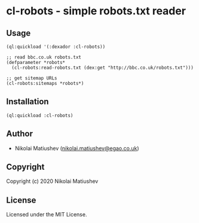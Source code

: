 <a id="orge2fa41e"></a>

# cl-robots - simple robots.txt reader


<a id="org1972728"></a>

## Usage

``` common-lisp
(ql:quickload '(:dexador :cl-robots))
    
;; read bbc.co.uk robots.txt 
(defparameter *robots*
  (cl-robots:read-robots.txt (dex:get "http://bbc.co.uk/robots.txt")))

;; get sitemap URLs
(cl-robots:sitemaps *robots*)
```

<a id="org2e77242"></a>

## Installation

``` common-lisp
(ql:quickload :cl-robots)
```


<a id="orgc24dccd"></a>

## Author

-   Nikolai Matiushev (nikolai.matiushev@egao.co.uk)


<a id="orge73d72c"></a>

## Copyright

Copyright (c) 2020 Nikolai Matiushev


<a id="orgdeceb47"></a>

## License

Licensed under the MIT License.

